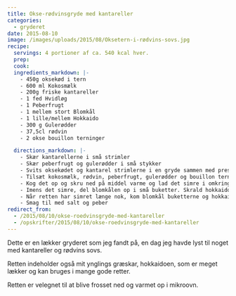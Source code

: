 ```yaml
---
title: Okse-rødvinsgryde med kantareller
categories:
  - gryderet
date: 2015-08-10
image: /images/uploads/2015/08/Oksetern-i-rødvins-sovs.jpg
recipe:
  servings: 4 portioner af ca. 540 kcal hver.
  prep:
  cook:
  ingredients_markdown: |-
    - 450g oksekød i tern
    - 600 ml Kokosmælk
    - 200g friske kantareller
    - 1 fed Hvidløg
    - 1 Peberfrugt
    - 1 mellem stort Blomkål
    - 1 lille/mellem Hokkaido
    - 300 g Gulerødder
    - 37,5cl rødvin
    - 2 okse bouillon terninger

  directions_markdown: |-
    - Skær kantarellerne i små strimler
    - Skær peberfrugt og gulerødder i små stykker
    - Svits oksekødet og kantarel strimlerne i en gryde sammen med presset hvidløg og lidt olie
    - Tilsæt kokosmælk, rødvin, peberfrugt, gulerødder og bouillon terningerne
    - Kog det op og skru ned på middel varme og lad det simre i omkring 30 min
    - Imens det simre, del blomkålen op i små buketter. Skrald hokkaidoen og skær den i små tern.
    - Når retten har simret længe nok, kom blomkål buketterne og hokkaido tern op i gryden og lad det simre videre i 10-15 min
    - Smag til med salt og peber
redirect_from:
  - /2015/08/10/okse-roedvinsgryde-med-kantareller
  - /opskrifter/2015/08/10/okse-roedvinsgryde-med-kantareller
---
```


Dette er en lækker gryderet som jeg fandt på, en dag jeg havde lyst til noget med kantareller og rødvins sovs.

Retten indeholder også mit ynglings græskar, hokkaidoen, som er meget lækker og kan bruges i mange gode retter.

Retten er velegnet til at blive frosset ned og varmet op i mikroovn.
